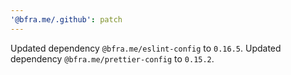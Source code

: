```yaml
---
'@bfra.me/.github': patch
---
```


Updated dependency `@bfra.me/eslint-config` to `0.16.5`.
Updated dependency `@bfra.me/prettier-config` to `0.15.2`.
